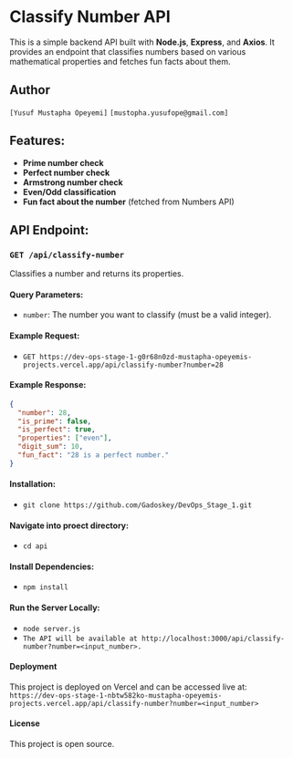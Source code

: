 # Classify Number API

This is a simple backend API built with **Node.js**, **Express**, and **Axios**. It provides an endpoint that classifies numbers based on various mathematical properties and fetches fun facts about them.

## Author

`[Yusuf Mustapha Opeyemi]`
`[mustopha.yusufope@gmail.com]`

## Features:
- **Prime number check**
- **Perfect number check**
- **Armstrong number check**
- **Even/Odd classification**
- **Fun fact about the number** (fetched from Numbers API)

## API Endpoint:

### `GET /api/classify-number`
Classifies a number and returns its properties.

#### Query Parameters:
- `number`: The number you want to classify (must be a valid integer).

#### Example Request:
- `GET https://dev-ops-stage-1-g0r68n0zd-mustapha-opeyemis-projects.vercel.app/api/classify-number?number=28`


#### Example Response:
```json
{
  "number": 28,
  "is_prime": false,
  "is_perfect": true,
  "properties": ["even"],
  "digit_sum": 10,
  "fun_fact": "28 is a perfect number."
}
```


#### Installation:
- `git clone https://github.com/Gadoskey/DevOps_Stage_1.git`


#### Navigate into proect directory:
- `cd api`

#### Install Dependencies:
- `npm install`


#### Run the Server Locally:
- `node server.js`
- ```The API will be available at http://localhost:3000/api/classify-number?number=<input_number>.```


#### Deployment
This project is deployed on Vercel and can be accessed live at: `https://dev-ops-stage-1-nbtw582ko-mustapha-opeyemis-projects.vercel.app/api/classify-number?number=<input_number>`



#### License
This project is open source.
